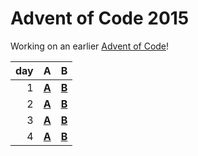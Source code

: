 # Advent of Code 2015

Working on an earlier [Advent of Code](https://adventofcode.com/2015/)!

| day | A | B |
|--:|---|---|
| 1 | [**A**](Day-01a/main.go) | [**B**](Day-01b/main.go) |
| 2 | [**A**](Day-02a/main.go) | [**B**](Day-02b/main.go) |
| 3 | [**A**](Day-03a/main.go) | [**B**](Day-03b/main.go) |
| 4 | [**A**](Day-04a/main.go) | [**B**](Day-04b/main.go) |
